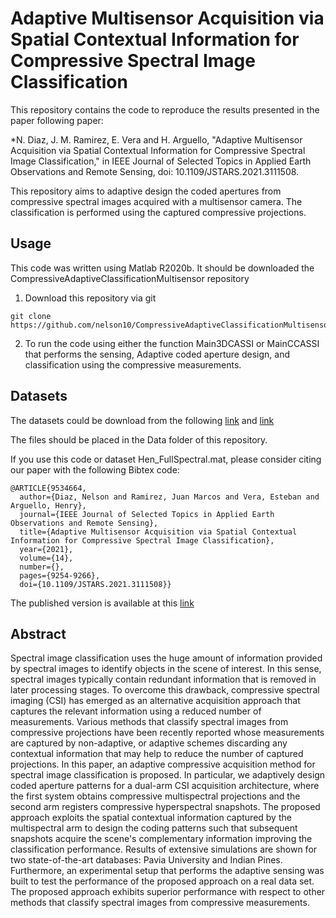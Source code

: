 # Adaptive Multisensor Acquisition via Spatial Contextual Information for Compressive Spectral Image Classification

This repository contains the code to reproduce the results presented in the paper following paper:

*N. Diaz, J. M. Ramirez, E. Vera and H. Arguello, "Adaptive Multisensor Acquisition via Spatial Contextual Information for Compressive Spectral Image Classification," in IEEE Journal of Selected Topics in Applied Earth Observations and Remote Sensing, doi: 10.1109/JSTARS.2021.3111508.



This repository aims to adaptive design the coded apertures from compressive spectral images acquired with a multisensor camera. The classification is performed using the captured compressive projections.

## Usage

This code was written using Matlab R2020b. It should be downloaded the CompressiveAdaptiveClassificationMultisensor repository
1. Download this repository via git 
```
git clone https://github.com/nelson10/CompressiveAdaptiveClassificationMultisensor.git
```
2. To run the code using either the function Main3DCASSI or MainCCASSI that performs the sensing, Adaptive coded aperture design, and classification using the compressive measurements.


## Datasets

The datasets could be download from the following [link](http://www.ehu.eus/ccwintco/index.php/Hyperspectral_Remote_Sensing_Scenes) and [link](https://ieee-dataport.org/documents/hen-datacube-ground-truth)

The files should be placed in the Data folder of this repository.

If you use this code or dataset Hen_FullSpectral.mat, please consider citing our paper with the following Bibtex code:

```
@ARTICLE{9534664,
  author={Diaz, Nelson and Ramirez, Juan Marcos and Vera, Esteban and Arguello, Henry},
  journal={IEEE Journal of Selected Topics in Applied Earth Observations and Remote Sensing}, 
  title={Adaptive Multisensor Acquisition via Spatial Contextual Information for Compressive Spectral Image Classification}, 
  year={2021},
  volume={14},
  number={},
  pages={9254-9266},
  doi={10.1109/JSTARS.2021.3111508}}
```

The published version is available at this [link](https://ieeexplore.ieee.org/document/9534664)

## Abstract

Spectral image classification uses the huge amount of information provided by spectral images to identify objects in the scene of interest. In this sense, spectral images typically contain redundant information that is removed in later processing stages. To overcome this drawback, compressive spectral imaging (CSI) has emerged as an alternative acquisition approach that captures the relevant information using a reduced number of measurements. Various methods that classify spectral images from compressive projections have been recently reported whose measurements are captured by non-adaptive, or adaptive schemes discarding any contextual information that may help to reduce the number of captured projections. In this paper, an adaptive compressive acquisition method for spectral image classification is proposed. In particular, we adaptively design coded aperture patterns for a dual-arm CSI acquisition architecture, where the first system obtains compressive multispectral projections and the second arm registers compressive hyperspectral snapshots. The proposed approach exploits the spatial contextual information captured by the multispectral arm to design the coding patterns such that subsequent snapshots acquire the scene's complementary information improving the classification performance. Results of extensive simulations are shown for two state-of-the-art databases: Pavia University and Indian Pines. Furthermore, an experimental setup that performs the adaptive sensing was built to test the performance of the proposed approach on a real data set. The proposed approach exhibits superior performance with respect to other methods that classify spectral images from compressive measurements.
